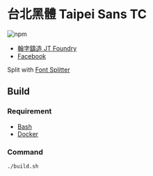 # 台北黑體 Taipei Sans TC

![npm](https://img.shields.io/npm/v/taipei-sans-tc.svg)

- [翰字鑄造 JT Foundry](https://sites.google.com/view/jtfoundry/zh-tw)
- [Facebook](https://www.facebook.com/jtfoundry/)

Split with [Font Splitter](https://github.com/VdustR/font-splitter)

## Build

### Requirement

- [Bash](https://www.gnu.org/software/bash/)
- [Docker](https://www.docker.com/)

### Command

```sh
./build.sh
```
